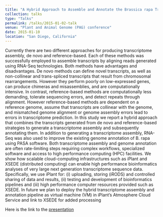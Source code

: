 ```yaml
---
title: "A Hybrid Approach to Assemble and Annotate the Brassica rapa Transcriptome in the Cloud through the iPlant Collaborative and XSEDE"
collection: talks
type: "Talks"
permalink: /talks/2015-01-02-talk
venue: "Plant and Animal Genome (PAG) conference"
date: 2015-01-10
location: "San Diego, California"
---
```


Currently there are two different approaches for producing transcriptome assembly, de novo and reference-based. Each of these methods was successfully employed to assemble transcripts by aligning reads generated using RNA-Seq technologies. Both methods have advantages and disadvantages. De novo methods can define novel transcripts, as well as non-collinear and trans-spliced transcripts that result from chromosomal rearrangements.  However they perform poorly on low-expressed genes, can produce chimeras and misassemblies, and are computationally intensive. In contrast, reference-based methods are computationally less demanding, tolerate sequencing errors, and detect repeats through alignment. However reference-based methods are dependent on a reference genome, assume that transcripts are collinear with the genome, and mismatched genome alignment or genome assembly errors lead to errors in transcriptome prediction. In this study we report a hybrid approach that combines the transcripts generated from de novo and reference-based strategies to generate a transcriptome assembly and subsequently annotating them. In addition to generating a transcriptome assembly, RNA-Seq was also used to improve the existing genome annotation of B. rapa using PASA software. Both transcriptome assembly and genome annotation are often rate-limiting steps requiring complex workflows, specialized software and access to high performance computing (HPC) facilities. We show how scalable cloud-computing infrastructures such as iPlant and XSEDE (distributed computing) can enable high performance bioinformatics analyses of very large next generation transcriptome sequence data. Specifically, we use iPlant for: (i) uploading, storing (iRODS) and controlled sharing of data and results, (ii) testing and development of bioinformatics pipelines and (iii) high performance computer resources provided such as XSEDE. In future we plan to deploy the hybrid transcriptome assembly and annotation pipeline as virtual machine (VM) in iPlant’s Atmosphere Cloud Service and link to XSEDE for added processing

Here is the link to the [presentation](https://speakerdeck.com/upendrak/pag-2015-iplant)

